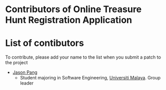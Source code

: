 # Contributors of Online Treasure Hunt Registration Application

# List of contibutors
To contribute, please add your name to the list when you submit a patch to the project
* [Jason Pang](github.com/CozyHoxx)
    - Student majoring in Software Engineering, [Universiti Malaya](https://www.um.edu.my/). Group leader
